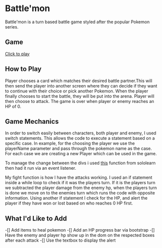 # Battle'mon

Battle'mon is a turn based battle game styled after the popular Pokemon series. 


## Game
[Click to play](https://epic-jackson-af0413.netlify.app/#)


## How to Play

Player chooses a card which matches their desired battle partner.This will then send the player 
into another screen where they can decide if they want to continue with their choice or pick another Pokemon.
When the player finally chooses to start the battle, they will be put into the arena. Player will then choose to attack. 
The game is over when player or enemy reaches an HP of 0.

## Game Mechanics

In order to switch easily between characters, both player and enemy, I  used switch statements. This allows the code to execute a statement based on a specific case. In example, for the choosing the player we use the playerName parameter and pass through the pokemon name as the case. For each case we are creating a new Player which can be used in the game.

To manage the change between the divs i used [this](https://code.sololearn.com/W3087wxM8ov3/#js) function from sololearn then had it run via an event listener.

My fight function is how I have the attacks working. I used an if statement inside a while loop to check if it was the players turn. If it is the players turn we subtracted the player damage from the enemy hp, when the players turn is done we move on to the enemies turn which runs the code with opposite information. Using another if statement I check for the HP, and alert the player if they have won or lost based on who reaches 0 HP first.


## What I'd Like to Add 
-[] Add items to heal pokemon
-[] Add an HP progress bar via bootstrap
-[] Have the enemy and player hp show up in the dom on the respected boxes after each attack
-[] Use the textbox to display the alert


